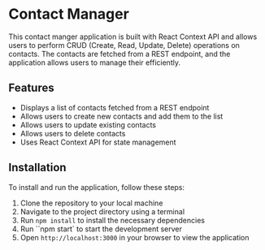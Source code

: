 # Contact Manager

This contact manger application is built with React Context API and allows users to perform CRUD (Create, Read, Update, Delete) operations on contacts. The contacts are fetched from a REST endpoint, and the application allows users to manage their efficiently.

## Features
- Displays a list of contacts fetched from a REST endpoint
- Allows users to create new contacts and add them to the list
- Allows users to update existing contacts
- Allows users to delete contacts
- Uses React Context API for state management

## Installation
To install and run the application, follow these steps:
1. Clone the repository to your local machine
2. Navigate to the project directory using a terminal
3. Run `npm install` to install the necessary dependencies
4. Run ``npm start` to start the development server
5. Open `http://localhost:3000` in your browser to view the application

